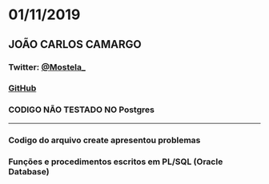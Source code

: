 # 01/11/2019
## JOÃO CARLOS CAMARGO
### Twitter: [@Mostela_](https://twitter.com/mostela_)
### [GitHub](https://mostela.github.io)
### **CODIGO NÃO TESTADO NO Postgres**

---

### Codigo do arquivo create apresentou problemas
### Funções e procedimentos escritos em PL/SQL (Oracle Database)